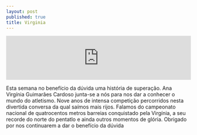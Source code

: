 ```yaml
---
layout: post
published: true
title: Virginia
---
```

<iframe width="100%" height="120" src="https://www.mixcloud.com/widget/iframe/?hide_cover=1&light=1&feed=%2Fbeneficiodaduvida%2Fbenef%C3%ADcio-da-d%C3%BAvida-ana-cardoso%2F" frameborder="0" ></iframe>

Esta semana no benefício da dúvida uma história de superação. Ana Virgínia Guimarães Cardoso junta-se a nós para nos dar a conhecer o mundo do atletismo. Nove anos de intensa competição percorridos nesta divertida conversa da qual saímos mais rijos. Falamos do campeonato nacional de quatrocentos metros barreias conquistado pela Virgínia, a seu recorde do norte do pentatlo e ainda outros momentos de glória. Obrigado por nos continuarem a dar o benefício da dúvida
